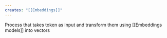 ```yaml
---
creates: "[[Embeddings]]"
---
```

Process that takes token as input and transform them using [[Embeddings models]] into vectors
